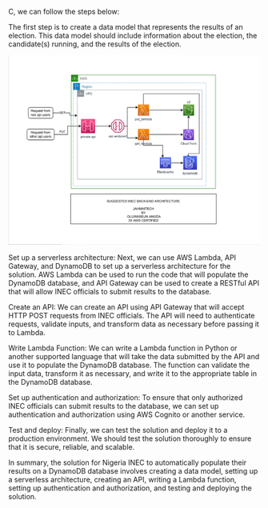 C, we can follow the steps below:

The first step is to create a data model that represents the results of an election. This data model should include information about the election, the candidate(s) running, and the results of the election.

![PICS](Images/ka.PNG)

Set up a serverless architecture: 
Next, we can use AWS Lambda, API Gateway, and DynamoDB to set up a serverless architecture for the solution. AWS Lambda can be used to run the code that will populate the DynamoDB database, and API Gateway can be used to create a RESTful API that will allow INEC officials to submit results to the database.

Create an API: 
We can create an API using API Gateway that will accept HTTP POST requests from INEC officials. The API will need to authenticate requests, validate inputs, and transform data as necessary before passing it to Lambda.

Write Lambda Function:
We can write a Lambda function in Python or another supported language that will take the data submitted by the API and use it to populate the DynamoDB database. The function can validate the input data, transform it as necessary, and write it to the appropriate table in the DynamoDB database.

Set up authentication and authorization: 
To ensure that only authorized INEC officials can submit results to the database, we can set up authentication and authorization using AWS Cognito or another service.

Test and deploy:
Finally, we can test the solution and deploy it to a production environment. We should test the solution thoroughly to ensure that it is secure, reliable, and scalable.

In summary, the solution for Nigeria INEC to automatically populate their results on a DynamoDB database involves creating a data model, setting up a serverless architecture, creating an API, writing a Lambda function, setting up authentication and authorization, and testing and deploying the solution.